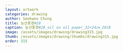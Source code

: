 ```yaml
---
layout: artwork 
categories: drawing 
author: Seokwoo Chung 
title: 능선풍경#28 
caption: 능선풍경#28_oil on oil paper_32×24㎝_2018 
image: /assets/images/drawing/drawing315.jpg 
thumb: /assets/images/drawing/thumbs/drawing315.jpg 
order: 315 
---
```

